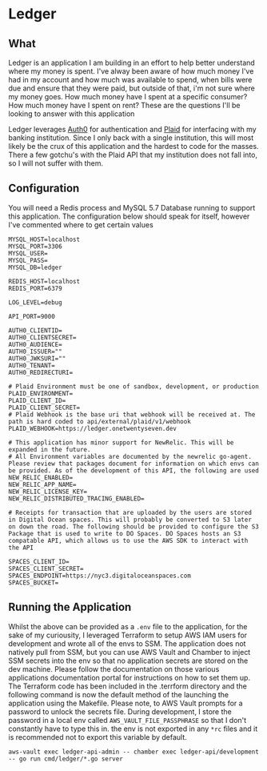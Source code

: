 # Ledger

## What

Ledger is an application I am building in an effort to help better understand where my money is spent. I've alway been aware of how much money I've had in my account and how much was available to spend, when bills were due and ensure that they were paid, but outside of that, i'm not sure where my money goes. How much money have I spent at a specific consumer? How much money have I spent on rent? These are the questions I'll be looking to answer with this application

Ledger leverages [Auth0](https://auth0.com) for authentication and [Plaid](https://plaid.com) for interfacing with my banking institution. Since I only back with a single institution, this will most likely be the crux of this application and the hardest to code for the masses. There a few gotchu's with the Plaid API that my institution does not fall into, so I will not suffer with them.

## Configuration

You will need a Redis process and MySQL 5.7 Database running to support this application. The configuration below should speak for itself, however I've commented where to get certain values

```
MYSQL_HOST=localhost
MYSQL_PORT=3306
MYSQL_USER=
MYSQL_PASS=
MYSQL_DB=ledger

REDIS_HOST=localhost
REDIS_PORT=6379

LOG_LEVEL=debug

API_PORT=9000

AUTH0_CLIENTID=
AUTH0_CLIENTSECRET=
AUTH0_AUDIENCE=
AUTH0_ISSUER=""
AUTH0_JWKSURI=""
AUTH0_TENANT=
AUTH0_REDIRECTURI=

# Plaid Environment must be one of sandbox, development, or production
PLAID_ENVIRONMENT=
PLAID_CLIENT_ID=
PLAID_CLIENT_SECRET=
# Plaid Webhook is the base uri that webhook will be received at. The path is hard coded to api/external/plaid/v1/webhook
PLAID_WEBHOOK=https://ledger.onetwentyseven.dev

# This application has minor support for NewRelic. This will be expanded in the future.
# All Environment variables are documented by the newrelic go-agent. Please review that packages document for information on which envs can be provided. As of the development of this API, the following are used
NEW_RELIC_ENABLED=
NEW_RELIC_APP_NAME=
NEW_RELIC_LICENSE_KEY=
NEW_RELIC_DISTRIBUTED_TRACING_ENABLED=

# Receipts for transaction that are uploaded by the users are stored in Digital Ocean spaces. This will probably be converted to S3 later on down the road. The following should be provided to configure the S3 Package that is used to write to DO Spaces. DO Spaces hosts an S3 compatable API, which allows us to use the AWS SDK to interact with the API

SPACES_CLIENT_ID=
SPACES_CLIENT_SECRET=
SPACES_ENDPOINT=https://nyc3.digitaloceanspaces.com
SPACES_BUCKET=
```

## Running the Application

Whilst the above can be provided as a `.env` file to the application, for the sake of my curiousity, I leveraged Terraform to setup AWS IAM users for development and wrote all of the envs to SSM. The application does not natively pull from SSM, but you can use AWS Vault and Chamber to inject SSM secrets into the env so that no application secrets are stored on the dev machine. Please follow the documentation on those various applications documentation portal for instructions on how to set them up. The Terraform code has been included in the .terrform directory and the following command is now the default method of the launching the application using the Makefile. Please note, to AWS Vault prompts for a password to unlock the secrets file. During development, I store the password in a local env called `AWS_VAULT_FILE_PASSPHRASE` so that I don't constantly have to type this in. the env is not exported in any `*rc` files and it is recommended not to export this variable by default.

```
aws-vault exec ledger-api-admin -- chamber exec ledger-api/development -- go run cmd/ledger/*.go server
```
